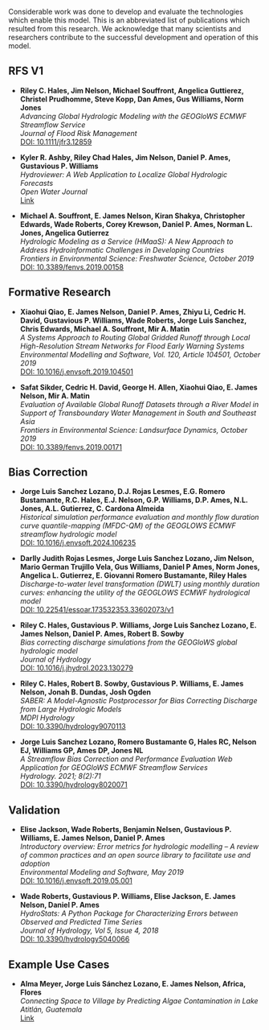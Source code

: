 Considerable work was done to develop and evaluate the technologies which enable this model. This is an abbreviated list of publications which
resulted from this research. We acknowledge that many scientists and researchers contribute to the successful development and operation of this model.

## RFS V1

- **Riley C. Hales, Jim Nelson, Michael Souffront, Angelica Guttierez, Christel Prudhomme, Steve Kopp, Dan Ames, Gus Williams, Norm Jones**  
  *Advancing Global Hydrologic Modeling with the GEOGloWS ECMWF Streamflow Service*  
  *Journal of Flood Risk Management*  
  [DOI: 10.1111/jfr3.12859](https://doi.org/10.1111/jfr3.12859)

- **Kyler R. Ashby, Riley Chad Hales, Jim Nelson, Daniel P. Ames, Gustavious P. Williams**  
  *Hydroviewer: A Web Application to Localize Global Hydrologic Forecasts*  
  *Open Water Journal*  
  [Link](https://scholarsarchive.byu.edu/openwater/vol7/iss1/9/)

- **Michael A. Souffront, E. James Nelson, Kiran Shakya, Christopher Edwards, Wade Roberts, Corey Krewson, Daniel P. Ames, Norman L. Jones, Angelica
  Gutierrez**  
  *Hydrologic Modeling as a Service (HMaaS): A New Approach to Address Hydroinformatic Challenges in Developing Countries*  
  *Frontiers in Environmental Science: Freshwater Science, October 2019*  
  [DOI: 10.3389/fenvs.2019.00158](https://doi.org/10.3389/fenvs.2019.00158)

## Formative Research

- **Xiaohui Qiao, E. James Nelson, Daniel P. Ames, Zhiyu Li, Cedric H. David, Gustavious P. Williams, Wade Roberts, Jorge Luis Sanchez, Chris Edwards,
  Michael A. Souffront, Mir A. Matin**  
  *A Systems Approach to Routing Global Gridded Runoff through Local High-Resolution Stream Networks for Flood Early Warning Systems*  
  *Environmental Modelling and Software, Vol. 120, Article 104501, October 2019*  
  [DOI: 10.1016/j.envsoft.2019.104501](https://doi.org/10.1016/j.envsoft.2019.104501)

- **Safat Sikder, Cedric H. David, George H. Allen, Xiaohui Qiao, E. James Nelson, Mir A. Matin**  
  *Evaluation of Available Global Runoff Datasets through a River Model in Support of Transboundary Water Management in South and Southeast Asia*  
  *Frontiers in Environmental Science: Landsurface Dynamics, October 2019*  
  [DOI: 10.3389/fenvs.2019.00171](https://doi.org/10.3389/fenvs.2019.00171)

## Bias Correction

- **Jorge Luis Sanchez Lozano, D.J. Rojas Lesmes, E.G. Romero Bustamante, R.C. Hales, E.J. Nelson, G.P. Williams, D.P. Ames, N.L. Jones, A.L.
  Gutierrez, C. Cardona Almeida**  
  *Historical simulation performance evaluation and monthly flow duration curve quantile-mapping (MFDC-QM) of the GEOGLOWS ECMWF streamflow hydrologic
  model*  
  [DOI: 10.1016/j.envsoft.2024.106235](https://doi.org/10.1016/j.envsoft.2024.106235)

- **Darlly Judith Rojas Lesmes, Jorge Luis Sanchez Lozano, Jim Nelson, Mario German Trujillo Vela, Gus Williams, Daniel P Ames, Norm Jones, Angelica
  L. Gutierrez, E. Giovanni Romero Bustamante, Riley Hales**  
  *Discharge-to-water level transformation (DWLT) using monthly duration curves: enhancing the utility of the GEOGLOWS ECMWF hydrological model*  
  [DOI: 10.22541/essoar.173532353.33602073/v1](https://doi.org/10.22541/essoar.173532353.33602073/v1)

- **Riley C. Hales, Gustavious P. Williams, Jorge Luis Sanchez Lozano, E. James Nelson, Daniel P. Ames, Robert B. Sowby**  
  *Bias correcting discharge simulations from the GEOGloWS global hydrologic model*  
  *Journal of Hydrology*  
  [DOI: 10.1016/j.jhydrol.2023.130279](https://doi.org/10.1016/j.jhydrol.2023.130279)

- **Riley C. Hales, Robert B. Sowby, Gustavious P. Williams, E. James Nelson, Jonah B. Dundas, Josh Ogden**  
  *SABER: A Model-Agnostic Postprocessor for Bias Correcting Discharge from Large Hydrologic Models*  
  *MDPI Hydrology*  
  [DOI: 10.3390/hydrology9070113](https://doi.org/10.3390/hydrology9070113)

- **Jorge Luis Sanchez Lozano, Romero Bustamante G, Hales RC, Nelson EJ, Williams GP, Ames DP, Jones NL**  
  *A Streamflow Bias Correction and Performance Evaluation Web Application for GEOGloWS ECMWF Streamflow Services*  
  *Hydrology. 2021; 8(2):71*  
  [DOI: 10.3390/hydrology8020071](https://doi.org/10.3390/hydrology8020071)

## Validation

- **Elise Jackson, Wade Roberts, Benjamin Nelsen, Gustavious P. Williams, E. James Nelson, Daniel P. Ames**  
  *Introductory overview: Error metrics for hydrologic modelling – A review of common practices and an open source library to facilitate use and
  adoption*  
  *Environmental Modeling and Software, May 2019*  
  [DOI: 10.1016/j.envsoft.2019.05.001](https://doi.org/10.1016/j.envsoft.2019.05.001)

- **Wade Roberts, Gustavious P. Williams, Elise Jackson, E. James Nelson, Daniel P. Ames**  
  *HydroStats: A Python Package for Characterizing Errors between Observed and Predicted Time Series*  
  *Journal of Hydrology, Vol 5, Issue 4, 2018*  
  [DOI: 10.3390/hydrology5040066](https://doi.org/10.3390/hydrology5040066)

## Example Use Cases

- **Alma Meyer, Jorge Luis Sánchez Lozano, E. James Nelson, Africa, Flores**  
  *Connecting Space to Village by Predicting Algae Contamination in Lake Atitlán, Guatemala*  
  [Link](https://scholarsarchive.byu.edu/openwater/vol7/iss1/8)
